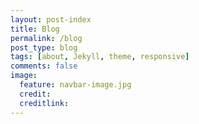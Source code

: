 ```yaml
---
layout: post-index
title: Blog
permalink: /blog
post_type: blog
tags: [about, Jekyll, theme, responsive]
comments: false
image:
  feature: navbar-image.jpg
  credit:
  creditlink:
---
```

